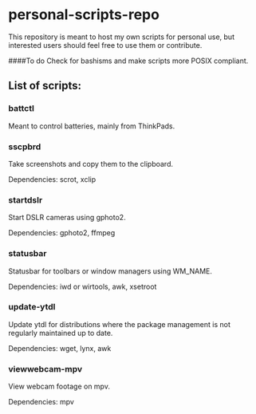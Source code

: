 # personal-scripts-repo

This repository is meant to host my own scripts for personal use,
but interested users should feel free to use them or contribute.

####To do
Check for bashisms and make scripts more POSIX compliant.

## List of scripts:

### battctl
Meant to control batteries, mainly from ThinkPads.

### sscpbrd
Take screenshots and copy them to the clipboard.

Dependencies: scrot, xclip

### startdslr
Start DSLR cameras using gphoto2.

Dependencies: gphoto2, ffmpeg

### statusbar
Statusbar for toolbars or window managers using WM_NAME.

Dependencies: iwd or wirtools, awk, xsetroot

### update-ytdl
Update ytdl for distributions where the package management is not regularly maintained up to date.

Dependencies: wget, lynx, awk

### viewwebcam-mpv
View webcam footage on mpv.

Dependencies: mpv

